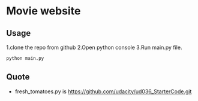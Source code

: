 # Movie website

## Usage

1.clone the repo from github
2.Open python console
3.Run main.py file.
```python
python main.py
```

## Quote
- fresh_tomatoes.py is https://github.com/udacity/ud036_StarterCode.git
